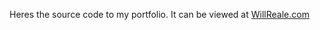 Heres the source code to my portfolio. It can be viewed at <a href="https://willreale.com">WillReale.com<a/>
